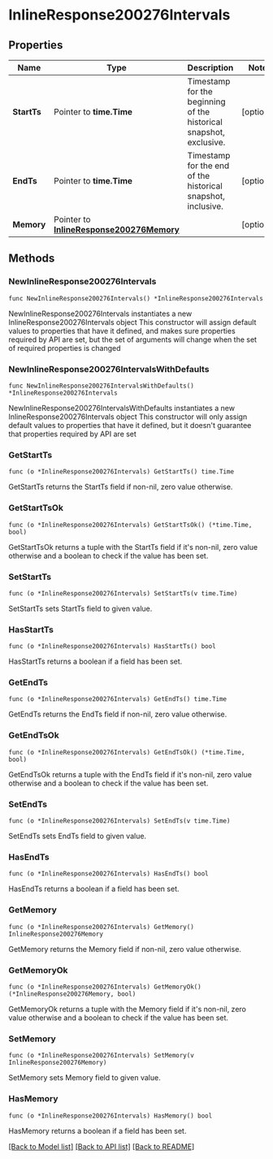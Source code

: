 # InlineResponse200276Intervals

## Properties

Name | Type | Description | Notes
------------ | ------------- | ------------- | -------------
**StartTs** | Pointer to **time.Time** | Timestamp for the beginning of the historical snapshot, exclusive. | [optional] 
**EndTs** | Pointer to **time.Time** | Timestamp for the end of the historical snapshot, inclusive. | [optional] 
**Memory** | Pointer to [**InlineResponse200276Memory**](InlineResponse200276Memory.md) |  | [optional] 

## Methods

### NewInlineResponse200276Intervals

`func NewInlineResponse200276Intervals() *InlineResponse200276Intervals`

NewInlineResponse200276Intervals instantiates a new InlineResponse200276Intervals object
This constructor will assign default values to properties that have it defined,
and makes sure properties required by API are set, but the set of arguments
will change when the set of required properties is changed

### NewInlineResponse200276IntervalsWithDefaults

`func NewInlineResponse200276IntervalsWithDefaults() *InlineResponse200276Intervals`

NewInlineResponse200276IntervalsWithDefaults instantiates a new InlineResponse200276Intervals object
This constructor will only assign default values to properties that have it defined,
but it doesn't guarantee that properties required by API are set

### GetStartTs

`func (o *InlineResponse200276Intervals) GetStartTs() time.Time`

GetStartTs returns the StartTs field if non-nil, zero value otherwise.

### GetStartTsOk

`func (o *InlineResponse200276Intervals) GetStartTsOk() (*time.Time, bool)`

GetStartTsOk returns a tuple with the StartTs field if it's non-nil, zero value otherwise
and a boolean to check if the value has been set.

### SetStartTs

`func (o *InlineResponse200276Intervals) SetStartTs(v time.Time)`

SetStartTs sets StartTs field to given value.

### HasStartTs

`func (o *InlineResponse200276Intervals) HasStartTs() bool`

HasStartTs returns a boolean if a field has been set.

### GetEndTs

`func (o *InlineResponse200276Intervals) GetEndTs() time.Time`

GetEndTs returns the EndTs field if non-nil, zero value otherwise.

### GetEndTsOk

`func (o *InlineResponse200276Intervals) GetEndTsOk() (*time.Time, bool)`

GetEndTsOk returns a tuple with the EndTs field if it's non-nil, zero value otherwise
and a boolean to check if the value has been set.

### SetEndTs

`func (o *InlineResponse200276Intervals) SetEndTs(v time.Time)`

SetEndTs sets EndTs field to given value.

### HasEndTs

`func (o *InlineResponse200276Intervals) HasEndTs() bool`

HasEndTs returns a boolean if a field has been set.

### GetMemory

`func (o *InlineResponse200276Intervals) GetMemory() InlineResponse200276Memory`

GetMemory returns the Memory field if non-nil, zero value otherwise.

### GetMemoryOk

`func (o *InlineResponse200276Intervals) GetMemoryOk() (*InlineResponse200276Memory, bool)`

GetMemoryOk returns a tuple with the Memory field if it's non-nil, zero value otherwise
and a boolean to check if the value has been set.

### SetMemory

`func (o *InlineResponse200276Intervals) SetMemory(v InlineResponse200276Memory)`

SetMemory sets Memory field to given value.

### HasMemory

`func (o *InlineResponse200276Intervals) HasMemory() bool`

HasMemory returns a boolean if a field has been set.


[[Back to Model list]](../README.md#documentation-for-models) [[Back to API list]](../README.md#documentation-for-api-endpoints) [[Back to README]](../README.md)


